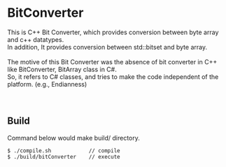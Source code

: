 # BitConverter
This is C++ Bit Converter, which provides conversion between byte array and
c++ datatypes. <br>
In addition, It provides conversion between std::bitset and byte array. <br>
<br>
The motive of this Bit Converter was the absence of bit converter in C++ like BitConverter, BitArray class in C#. <br>
So, it refers to C# classes, and tries to make the code independent of the platform. (e.g., Endianness)<br>
<br>
<br>

## Build

Command below would make build/ directory.
```
$ ./compile.sh            // compile
$ ./build/bitConverter    // execute
```

